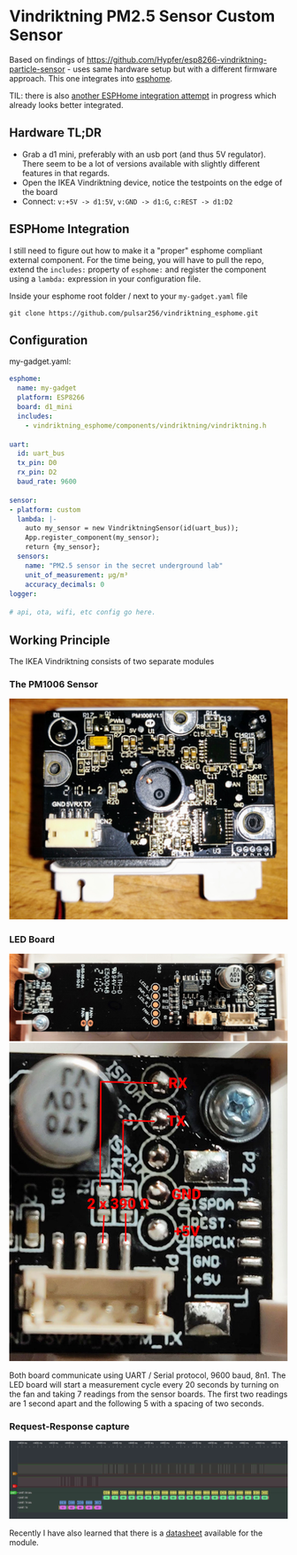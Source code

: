 # Vindriktning PM2.5 Sensor Custom Sensor

Based on findings of https://github.com/Hypfer/esp8266-vindriktning-particle-sensor - uses same hardware setup but with a different firmware approach. This one integrates into [esphome](https://github.com/esphome/esphome).

TIL: there is also [another ESPHome integration attempt](https://github.com/Habbie/esphome/tree/pm1006/esphome/components/pm1006) in progress which already looks better integrated. 

## Hardware TL;DR

- Grab a d1 mini, preferably with an usb port (and thus 5V regulator). There seem to be a lot of versions available with slightly different features in that regards.
- Open the IKEA Vindriktning device, notice the testpoints on the edge of the board
- Connect: `v:+5V -> d1:5V`, `v:GND -> d1:G`, `c:REST -> d1:D2`

## ESPHome Integration
I still need to figure out how to make it a "proper" esphome compliant external component. For the time being, you will have to pull the repo, extend the `includes:` property of `esphome:` and register the component using a `lambda:` expression in your configuration file.

Inside your esphome root folder / next to your `my-gadget.yaml` file

```shell
git clone https://github.com/pulsar256/vindriktning_esphome.git 
```

## Configuration

my-gadget.yaml:

```yaml
esphome:
  name: my-gadget
  platform: ESP8266
  board: d1_mini
  includes:
    - vindriktning_esphome/components/vindriktning/vindriktning.h

uart:
  id: uart_bus
  tx_pin: D0
  rx_pin: D2
  baud_rate: 9600

sensor:
- platform: custom
  lambda: |-
    auto my_sensor = new VindriktningSensor(id(uart_bus));
    App.register_component(my_sensor);
    return {my_sensor};
  sensors:
    name: "PM2.5 sensor in the secret underground lab"
    unit_of_measurement: µg/m³
    accuracy_decimals: 0
logger:

# api, ota, wifi, etc config go here.
```

## Working Principle

The IKEA Vindriktning consists of two separate modules

### The PM1006 Sensor

![alt text](assets/sensor_board.jpg)

### LED Board

![alt text](assets/led_board.jpg)
![alt text](assets/led_board_debug_connector.jpg)

Both board communicate using UART / Serial protocol, 9600 baud, 8n1. The LED board will start a measurement cycle every 20 seconds by turning on the fan and taking 7 readings from the sensor boards. The first two readings are 1 second apart and the following 5 with a spacing of two seconds.

### Request-Response capture

![alt text](assets/request_response.png)

Recently I have also learned that there is a [datasheet](http://www.jdscompany.co.kr/download.asp?gubun=07&filename=PM1006_LED_PARTICLE_SENSOR_MODULE_SPECIFICATIONS.pdf) available for the module.
